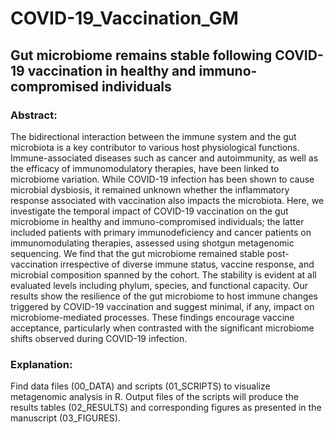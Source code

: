 # COVID-19_Vaccination_GM

## Gut microbiome remains stable following COVID-19 vaccination in healthy and immuno-compromised individuals

### Abstract:
The bidirectional interaction between the immune system and the gut microbiota is a key contributor to various host physiological functions. Immune-associated diseases such as cancer and autoimmunity, as well as the efficacy of immunomodulatory therapies, have been linked to microbiome variation. While COVID-19 infection has been shown to cause microbial dysbiosis, it remained unknown whether the inflammatory response associated with vaccination also impacts the microbiota. Here, we investigate the temporal impact of COVID-19 vaccination on the gut microbiome in healthy and immuno-compromised individuals; the latter included patients with primary immunodeficiency and cancer patients on immunomodulating therapies, assessed using shotgun metagenomic sequencing. We find that the gut microbiome remained stable post-vaccination irrespective of diverse immune status, vaccine response, and microbial composition spanned by the cohort. The stability is evident at all evaluated levels including phylum, species, and functional capacity. Our results show the resilience of the gut microbiome to host immune changes triggered by COVID-19 vaccination and suggest minimal, if any, impact on microbiome-mediated processes. These findings encourage vaccine acceptance, particularly when contrasted with the significant microbiome shifts observed during COVID-19 infection.

### Explanation:
Find data files (00_DATA) and scripts (01_SCRIPTS) to visualize metagenomic analysis in R. 
Output files of the scripts will produce the results tables (02_RESULTS) and corresponding figures as presented in the manuscript (03_FIGURES).